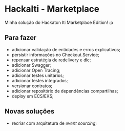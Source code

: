 # HackaIti - Marketplace

Minha solução do Hackaton Iti Marketplace Edition! :p

##  Para fazer

- adicionar validação de entidades e erros explicativos;
- persistir informações no Checkout.Service;
- repensar estratégia de redelivery e dlc;
- adicionar Swagger;
- adicionar Open Tracing;
- adicionar testes unitários;
- adicionar testes integrados;
- versionar contratos;
- adicionar repositório de dependências compartilhas;
- deploy em ECS/EKS;

## Novas soluções

- recriar com arquitetura de *event sourcing*;
